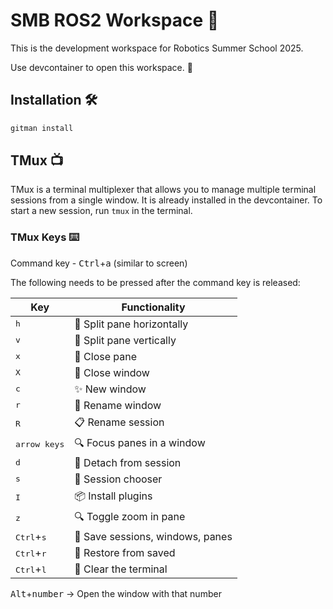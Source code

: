 # SMB ROS2 Workspace 🤖

This is the development workspace for Robotics Summer School 2025.

Use devcontainer to open this workspace. 🐳

## Installation 🛠️

```bash
gitman install
```

## TMux 📺

TMux is a terminal multiplexer that allows you to manage multiple terminal sessions from a single window. It is already installed in the devcontainer. To start a new session, run `tmux` in the terminal.
### TMux Keys ⌨️

Command key - <kbd>Ctrl</kbd>+<kbd>a</kbd> (similar to screen)

The following needs to be pressed after the command key is released:

| Key | Functionality |
| --- | --- |
| <kbd>h</kbd> | 🔄 Split pane horizontally |
| <kbd>v</kbd> | 🔂 Split pane vertically |
| <kbd>x</kbd> | 🚫 Close pane |
| <kbd>X</kbd> | 🚪 Close window |
| <kbd>c</kbd> | ✨ New window |
| <kbd>r</kbd> | 📝 Rename window |
| <kbd>R</kbd> | 📋 Rename session |
| <kbd>arrow keys</kbd> | 🔍 Focus panes in a window |
| <kbd>d</kbd> | 👋 Detach from session |
| <kbd>s</kbd> | 🔎 Session chooser |
| <kbd>I</kbd> | 📦 Install plugins |
| <kbd>z</kbd> | 🔍 Toggle zoom in pane |
| <kbd>Ctrl</kbd>+<kbd>s</kbd> | 💾 Save sessions, windows, panes |
| <kbd>Ctrl</kbd>+<kbd>r</kbd> | 📂 Restore from saved |
| <kbd>Ctrl</kbd>+<kbd>l</kbd> | 🧹 Clear the terminal |

<kbd>Alt</kbd>+<kbd>number</kbd> → Open the window with that number
